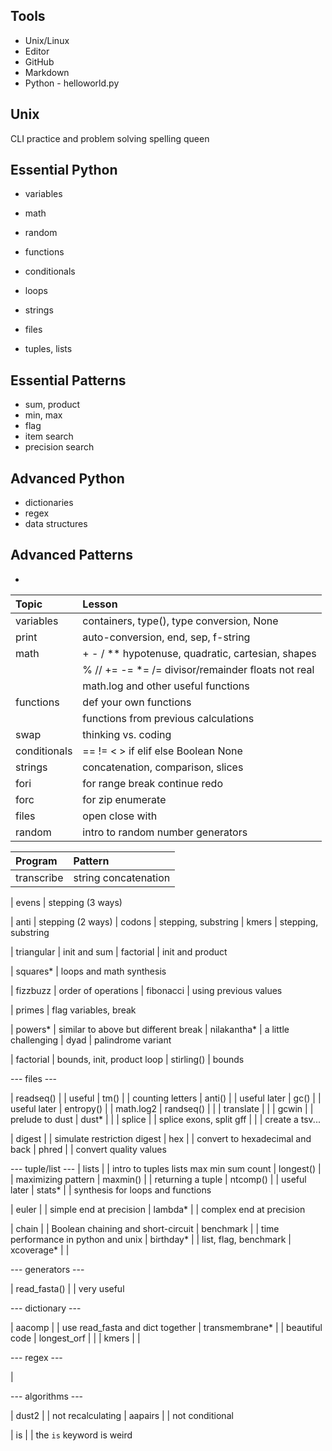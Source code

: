 ## Tools ##

+ Unix/Linux
+ Editor
+ GitHub
+ Markdown
+ Python - helloworld.py

## Unix ##

CLI practice and problem solving
spelling queen

## Essential Python ##

+ variables
+ math
+ random
+ functions

+ conditionals
+ loops
+ strings
+ files
+ tuples, lists

## Essential Patterns ##

+ sum, product
+ min, max
+ flag
+ item search
+ precision search



## Advanced Python ##

+ dictionaries
+ regex
+ data structures

## Advanced Patterns ##

+

| Topic          | Lesson
|:---------------|:-------------------------------------------------------
| variables      | containers, type(), type conversion, None
| print          | auto-conversion, end, sep, f-string
| math           | + - / ** hypotenuse, quadratic, cartesian, shapes
|                | % // += -= *= /= divisor/remainder floats not real
|                | math.log and other useful functions
| functions      | def your own functions
|                | functions from previous calculations
| swap           | thinking vs. coding
| conditionals   | == != < > if elif else Boolean None
| strings        | concatenation, comparison, slices
| fori           | for range break continue redo
| forc           | for zip enumerate
| files          | open close with
| random         | intro to random number generators

| Program        | Pattern
|:---------------|:--------------------
| transcribe     | string concatenation

| evens          | stepping (3 ways)

| anti           | stepping (2 ways)
| codons         | stepping, substring
| kmers          | stepping, substring

| triangular     | init and sum
| factorial      | init and product

| squares*       | loops and math synthesis

| fizzbuzz       | order of operations
| fibonacci      | using previous values

| primes         | flag variables, break

| powers*        | similar to above but different break
| nilakantha*    | a little challenging
| dyad           | palindrome variant

| factorial      | bounds, init, product loop
| stirling()     | bounds



--- files ---

| readseq()      |    | useful
| tm()           |    | counting letters
| anti()         |    | useful later
| gc()           |    | useful later
| entropy()      |    | math.log2
| randseq()      |    |
| translate      |    |
| gcwin          |    | prelude to dust
| dust*          |    |
| splice         |    | splice exons, split gff
|                |    | create a tsv...

| digest         |    | simulate restriction digest
| hex            |    | convert to hexadecimal and back
| phred          |    | convert quality values

--- tuple/list ---
| lists          |    | intro to tuples lists max min sum count
| longest()      |    | maximizing pattern
| maxmin()       |    | returning a tuple
| ntcomp()       |    | useful later
| stats*         |    | synthesis for loops and functions


| euler          |    | simple end at precision
| lambda*        |    | complex end at precision


| chain          |    | Boolean chaining and short-circuit
| benchmark      |    | time performance in python and unix
| birthday*      |    | list, flag, benchmark
| xcoverage*     |    |

--- generators ---

| read_fasta()   |    | very useful




--- dictionary ---

| aacomp         |    | use read_fasta and  dict together
| transmembrane* |    | beautiful code
| longest_orf    |    |
| kmers          |    |

--- regex ---

|

--- algorithms ---

| dust2        |    | not recalculating
| aapairs      |    | not conditional




| is           |    | the `is` keyword is weird
